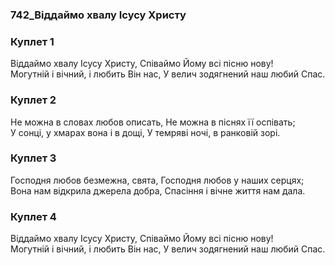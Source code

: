 ### 742_Віддаймо хвалу Ісусу Христу
### Куплет 1
Віддаймо хвалу Ісусу Христу, Співаймо Йому всі пісню нову! <br/>Могутній і вічний, і любить Він нас, У велич зодягнений наш любий Спас.
### Куплет 2
Не можна в словах любов описать, Не можна в піснях її оспівать; <br/>У сонці, у хмарах вона і в дощі, У темряві ночі, в ранковій зорі.
### Куплет 3
Господня любов безмежна, свята, Господня любов у наших серцях; <br/>Вона нам відкрила джерела добра, Спасіння і вічне життя нам дала.
### Куплет 4
Віддаймо хвалу Ісусу Христу, Співаймо Йому всі пісню нову! <br/>Могутній і вічний, і любить Він нас, У велич зодягнений наш любий Спас.
